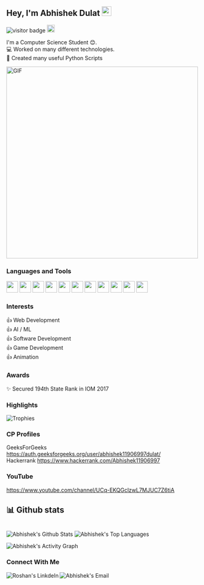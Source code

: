 ## Hey, I'm Abhishek Dulat <img src="https://media.giphy.com/media/hvRJCLFzcasrR4ia7z/giphy.gif" width="25px">

![visitor badge](https://visitor-badge.glitch.me/badge?page_id=roshan9419.visitor-badge)
<a href="https://github.com/Abhishek37-dulat"><img alt="followers" title="Follow me on Github" src="https://img.shields.io/github/followers/Abhishek37-dulat?color=236ad3&labelColor=1155ba&style=for-the-badge&logo=github&label=Follow" height="20px"/></a>  
    
I'm a Computer Science Student 😊.  
💻 Worked on many different technologies.  
📜 Created many useful Python Scripts   

<img alt="GIF" src="https://github.com/roshan9419/roshan9419/blob/master/hadder.gif?raw=true" width="500"/>  

### Languages and Tools  

<code><img height="30" src="https://img.icons8.com/color/48/000000/c-plus-plus-logo.png"/></code>
<code><img height="30" src="https://img.icons8.com/color/48/000000/python.png"/></code>
<code><img height="30" src="https://img.icons8.com/color/48/000000/c-programming.png"/></code>
<code><img height="30" src="https://img.icons8.com/color/48/000000/java-coffee-cup-logo.png"/></code>
<code><img height="30" src="https://img.icons8.com/color/48/000000/html-5.png"/></code>
<code><img height="30" src="https://img.icons8.com/color/48/000000/css3.png"/></code>
<code><img height="30" src="https://img.icons8.com/color/48/000000/javascript.png"/></code>
<code><img height="30" src="https://cdn.freebiesupply.com/logos/large/2x/react-1-logo-png-transparent.png"/></code>
<code><img height="30" src="https://img.icons8.com/color/48/000000/oracle-logo.png"/></code>
<code><img height="30" src="https://img.icons8.com/fluent/48/000000/github.png"/></code>
<code><img height="30" src="https://img.icons8.com/ios-filled/50/000000/unity.png"/></code>  

### Interests
👍 Web Development  
👍 AI / ML  
👍 Software Development  
👍 Game Development  
👍 Animation      

### Awards
✨ Secured 194th State Rank in IOM 2017   

### **Highlights**

![Trophies](https://github-profile-trophy.vercel.app/?username=Abhishek37-dulat&theme=dracula&column=7&margin-w=15&margin-h=15)

### CP Profiles
 GeeksForGeeks  https://auth.geeksforgeeks.org/user/abhishek11906997dulat/  
 Hackerrank     https://www.hackerrank.com/Abhishek11906997
 
### YouTube
 https://www.youtube.com/channel/UCq-EKQGclzwL7MJUC7Z6tiA  
 

## 📊 Github stats

<!-- <details>  -->
<!--   <summary>💻 GitHub Profile Stats</summary> -->
  <br/>
    <a><img alt="Abhishek's Github Stats" src="https://denvercoder1-github-readme-stats.vercel.app/api?username=Abhishek37-dulat&show_icons=true&count_private=true&theme=react&hide_border=true&bg_color=1F222E&title_color=F85D7F&icon_color=F8D866" /></a>
  <a><img alt="Abhishek's Top Languages" src="https://denvercoder1-github-readme-stats.vercel.app/api/top-langs/?username=Abhishek37-dulat&langs_count=8&layout=compact&theme=react&hide_border=true&bg_color=1F222E&title_color=F85D7F&icon_color=F8D866" /></a>
  <br/>
<!--   <b>Note:</b> Top languages is only a metric of the languages my public code consists of and doesn't reflect experience or skill level. -->
<!-- </details> -->

<a><img alt="Abhishek's Activity Graph" src="https://activity-graph.herokuapp.com/graph?username=Abhishek37-dulat&bg_color=1F222E&color=F8D866&line=F85D7F&point=FFFFFF&hide_border=true" /></a>  

### Connect With Me
<a href="https://www.linkedin.com/in/abhishek-dulat-a73430192/" target="_blank">
  <img align="left" alt="Roshan's LinkdeIn" src="https://img.shields.io/badge/LinkedIn-0077B5?style=for-the-badge&logo=linkedin&logoColor=white" />
</a>
<a href="Abhishek11906997dulat@gmail.com" target="_blank">
  <img align="left" alt="Abhishek's Email" src="https://img.shields.io/badge/Gmail-D14836?style=for-the-badge&logo=gmail&logoColor=white" />
</a>
